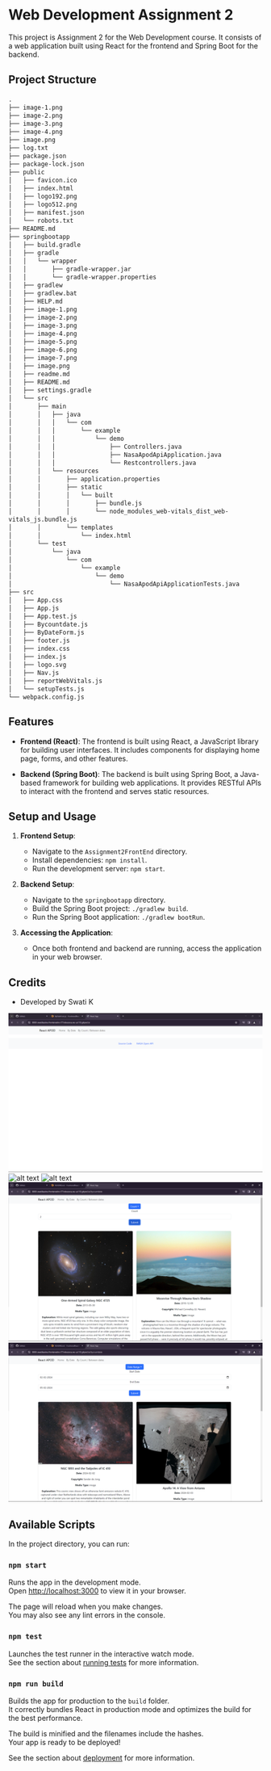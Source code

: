 
# Web Development Assignment 2

This project is Assignment 2 for the Web Development course. It consists of a web application built using React for the frontend and Spring Boot for the backend.

## Project Structure

```
.
├── image-1.png
├── image-2.png
├── image-3.png
├── image-4.png
├── image.png
├── log.txt
├── package.json
├── package-lock.json
├── public
│   ├── favicon.ico
│   ├── index.html
│   ├── logo192.png
│   ├── logo512.png
│   ├── manifest.json
│   └── robots.txt
├── README.md
├── springbootapp
│   ├── build.gradle
│   ├── gradle
│   │   └── wrapper
│   │       ├── gradle-wrapper.jar
│   │       └── gradle-wrapper.properties
│   ├── gradlew
│   ├── gradlew.bat
│   ├── HELP.md
│   ├── image-1.png
│   ├── image-2.png
│   ├── image-3.png
│   ├── image-4.png
│   ├── image-5.png
│   ├── image-6.png
│   ├── image-7.png
│   ├── image.png
│   ├── readme.md
│   ├── README.md
│   ├── settings.gradle
│   └── src
│       ├── main
│       │   ├── java
│       │   │   └── com
│       │   │       └── example
│       │   │           └── demo
│       │   │               ├── Controllers.java
│       │   │               ├── NasaApodApiApplication.java
│       │   │               └── Restcontrollers.java
│       │   └── resources
│       │       ├── application.properties
│       │       ├── static
│       │       │   └── built
│       │       │       ├── bundle.js
│       │       │       └── node_modules_web-vitals_dist_web-vitals_js.bundle.js
│       │       └── templates
│       │           └── index.html
│       └── test
│           └── java
│               └── com
│                   └── example
│                       └── demo
│                           └── NasaApodApiApplicationTests.java
├── src
│   ├── App.css
│   ├── App.js
│   ├── App.test.js
│   ├── Bycountdate.js
│   ├── ByDateForm.js
│   ├── footer.js
│   ├── index.css
│   ├── index.js
│   ├── logo.svg
│   ├── Nav.js
│   ├── reportWebVitals.js
│   └── setupTests.js
└── webpack.config.js
```

## Features

- **Frontend (React)**: The frontend is built using React, a JavaScript library for building user interfaces. It includes components for displaying home page, forms, and other features.

- **Backend (Spring Boot)**: The backend is built using Spring Boot, a Java-based framework for building web applications. It provides RESTful APIs to interact with the frontend and serves static resources.

## Setup and Usage

1. **Frontend Setup**:
   - Navigate to the `Assignment2FrontEnd` directory.
   - Install dependencies: `npm install`.
   - Run the development server: `npm start`.

2. **Backend Setup**:
   - Navigate to the `springbootapp` directory.
   - Build the Spring Boot project: `./gradlew build`.
   - Run the Spring Boot application: `./gradlew bootRun`.

3. **Accessing the Application**:
   - Once both frontend and backend are running, access the application in your web browser.

## Credits

- Developed by Swati K

![alt text](image.png)
![alt text](image-1.png)
![alt text](image-4.png)
![alt text](image-2.png)
![alt text](image-3.png)

## Available Scripts

In the project directory, you can run:

### `npm start`

Runs the app in the development mode.\
Open [http://localhost:3000](http://localhost:3000) to view it in your browser.

The page will reload when you make changes.\
You may also see any lint errors in the console.

### `npm test`

Launches the test runner in the interactive watch mode.\
See the section about [running tests](https://facebook.github.io/create-react-app/docs/running-tests) for more information.

### `npm run build`

Builds the app for production to the `build` folder.\
It correctly bundles React in production mode and optimizes the build for the best performance.

The build is minified and the filenames include the hashes.\
Your app is ready to be deployed!

See the section about [deployment](https://facebook.github.io/create-react-app/docs/deployment) for more information.
